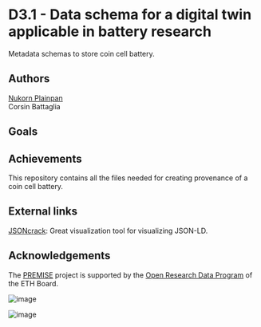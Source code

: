# D3.1 - Data schema for a digital twin applicable in battery research
Metadata schemas to store coin cell battery. 

## Authors
 [Nukorn Plainpan](https://github.com/NukP)  
Corsin Battaglia 


## Goals



## Achievements
This repository contains all the files needed for creating provenance of a coin cell battery.

## External links
[JSONcrack](https://jsoncrack.com/): Great visualization tool for visualizing JSON-LD.

## Acknowledgements
The [PREMISE](https://ord-premise.github.io/) project is supported by the [Open Research Data Program](https://ethrat.ch/en/eth-domain/open-research-data/) of the ETH Board.

![image](https://github.com/ord-premise/metadata-batteries/assets/45081142/74640b5c-ee94-41e1-9acd-fa47da866fe8)

![image](https://github.com/ord-premise/metadata-batteries/assets/45081142/d282c4d9-feb3-47dc-b5d4-c616151518be)
